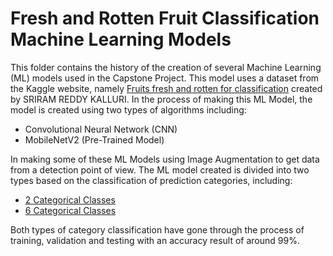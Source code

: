 # Fresh and Rotten Fruit Classification Machine Learning Models

This folder contains the history of the creation of several Machine Learning (ML) models used in the Capstone Project. This model uses a dataset from the Kaggle website, namely [Fruits fresh and rotten for classification](https://www.kaggle.com/datasets/sriramr/fruits-fresh-and-rotten-for-classification) created by SRIRAM REDDY KALLURI. In the process of making this ML Model, the model is created using two types of algorithms including:


* Convolutional Neural Network (CNN)
* MobileNetV2 (Pre-Trained Model) 


In making some of these ML Models using Image Augmentation to get data from a detection point of view. The ML model created is divided into two types based on the classification of prediction categories, including:


* [2 Categorical Classes](https://github.com/Bangkit-C22-PS021/model-ml-fruit-fresh/tree/main/2%20Categorical%20Class)
* [6 Categorical Classes](https://github.com/Bangkit-C22-PS021/model-ml-fruit-fresh/tree/main/6%20Categorical%20Class)



Both types of category classification have gone through the process of training, validation and testing with an accuracy result of around 99%.
